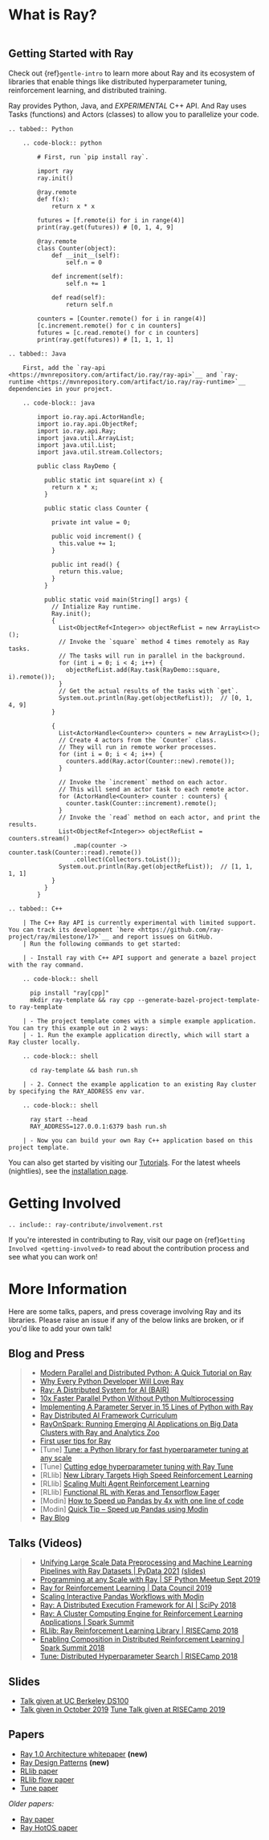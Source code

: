 # What is Ray?

```{include} ray-overview/basics.md
```

## Getting Started with Ray

Check out {ref}`gentle-intro` to learn more about Ray and its ecosystem of libraries that enable
things like distributed hyperparameter tuning, reinforcement learning, and distributed training.

Ray provides Python, Java, and *EXPERIMENTAL* C++ API.
And Ray uses Tasks (functions) and Actors (classes) to allow you to parallelize your code.

```{eval-rst}
.. tabbed:: Python

    .. code-block:: python

        # First, run `pip install ray`.

        import ray
        ray.init()

        @ray.remote
        def f(x):
            return x * x

        futures = [f.remote(i) for i in range(4)]
        print(ray.get(futures)) # [0, 1, 4, 9]

        @ray.remote
        class Counter(object):
            def __init__(self):
                self.n = 0

            def increment(self):
                self.n += 1

            def read(self):
                return self.n

        counters = [Counter.remote() for i in range(4)]
        [c.increment.remote() for c in counters]
        futures = [c.read.remote() for c in counters]
        print(ray.get(futures)) # [1, 1, 1, 1]
```

```{eval-rst}
.. tabbed:: Java

    First, add the `ray-api <https://mvnrepository.com/artifact/io.ray/ray-api>`__ and `ray-runtime <https://mvnrepository.com/artifact/io.ray/ray-runtime>`__ dependencies in your project.

    .. code-block:: java

        import io.ray.api.ActorHandle;
        import io.ray.api.ObjectRef;
        import io.ray.api.Ray;
        import java.util.ArrayList;
        import java.util.List;
        import java.util.stream.Collectors;

        public class RayDemo {

          public static int square(int x) {
            return x * x;
          }

          public static class Counter {

            private int value = 0;

            public void increment() {
              this.value += 1;
            }

            public int read() {
              return this.value;
            }
          }

          public static void main(String[] args) {
            // Intialize Ray runtime.
            Ray.init();
            {
              List<ObjectRef<Integer>> objectRefList = new ArrayList<>();
              // Invoke the `square` method 4 times remotely as Ray tasks.
              // The tasks will run in parallel in the background.
              for (int i = 0; i < 4; i++) {
                objectRefList.add(Ray.task(RayDemo::square, i).remote());
              }
              // Get the actual results of the tasks with `get`.
              System.out.println(Ray.get(objectRefList));  // [0, 1, 4, 9]
            }

            {
              List<ActorHandle<Counter>> counters = new ArrayList<>();
              // Create 4 actors from the `Counter` class.
              // They will run in remote worker processes.
              for (int i = 0; i < 4; i++) {
                counters.add(Ray.actor(Counter::new).remote());
              }

              // Invoke the `increment` method on each actor.
              // This will send an actor task to each remote actor.
              for (ActorHandle<Counter> counter : counters) {
                counter.task(Counter::increment).remote();
              }
              // Invoke the `read` method on each actor, and print the results.
              List<ObjectRef<Integer>> objectRefList = counters.stream()
                  .map(counter -> counter.task(Counter::read).remote())
                  .collect(Collectors.toList());
              System.out.println(Ray.get(objectRefList));  // [1, 1, 1, 1]
            }
          }
        }
```

```{eval-rst}
.. tabbed:: C++

    | The C++ Ray API is currently experimental with limited support. You can track its development `here <https://github.com/ray-project/ray/milestone/17>`__ and report issues on GitHub.
    | Run the following commands to get started:

    | - Install ray with C++ API support and generate a bazel project with the ray command.

    .. code-block:: shell

      pip install "ray[cpp]"
      mkdir ray-template && ray cpp --generate-bazel-project-template-to ray-template

    | - The project template comes with a simple example application. You can try this example out in 2 ways:
    | - 1. Run the example application directly, which will start a Ray cluster locally.

    .. code-block:: shell

      cd ray-template && bash run.sh

    | - 2. Connect the example application to an existing Ray cluster by specifying the RAY_ADDRESS env var.

    .. code-block:: shell

      ray start --head
      RAY_ADDRESS=127.0.0.1:6379 bash run.sh

    | - Now you can build your own Ray C++ application based on this project template.
```

You can also get started by visiting our [Tutorials](https://github.com/ray-project/tutorial). For the latest wheels (nightlies), see the [installation page](ray-overview/installation).

# Getting Involved

```{eval-rst}
.. include:: ray-contribute/involvement.rst
```

If you're interested in contributing to Ray, visit our page on {ref}`Getting Involved <getting-involved>` to read about the contribution process and see what you can work on!

# More Information

Here are some talks, papers, and press coverage involving Ray and its libraries. Please raise an issue if any of the below links are broken, or if you'd like to add your own talk!

## Blog and Press

> - [Modern Parallel and Distributed Python: A Quick Tutorial on Ray](https://towardsdatascience.com/modern-parallel-and-distributed-python-a-quick-tutorial-on-ray-99f8d70369b8)
> - [Why Every Python Developer Will Love Ray](https://www.datanami.com/2019/11/05/why-every-python-developer-will-love-ray/)
> - [Ray: A Distributed System for AI (BAIR)](http://bair.berkeley.edu/blog/2018/01/09/ray/)
> - [10x Faster Parallel Python Without Python Multiprocessing](https://towardsdatascience.com/10x-faster-parallel-python-without-python-multiprocessing-e5017c93cce1)
> - [Implementing A Parameter Server in 15 Lines of Python with Ray](https://ray-project.github.io/2018/07/15/parameter-server-in-fifteen-lines.html)
> - [Ray Distributed AI Framework Curriculum](https://rise.cs.berkeley.edu/blog/ray-intel-curriculum/)
> - [RayOnSpark: Running Emerging AI Applications on Big Data Clusters with Ray and Analytics Zoo](https://medium.com/riselab/rayonspark-running-emerging-ai-applications-on-big-data-clusters-with-ray-and-analytics-zoo-923e0136ed6a)
> - [First user tips for Ray](https://rise.cs.berkeley.edu/blog/ray-tips-for-first-time-users/)
> - \[Tune\] [Tune: a Python library for fast hyperparameter tuning at any scale](https://towardsdatascience.com/fast-hyperparameter-tuning-at-scale-d428223b081c)
> - \[Tune\] [Cutting edge hyperparameter tuning with Ray Tune](https://medium.com/riselab/cutting-edge-hyperparameter-tuning-with-ray-tune-be6c0447afdf)
> - \[RLlib\] [New Library Targets High Speed Reinforcement Learning](https://www.datanami.com/2018/02/01/rays-new-library-targets-high-speed-reinforcement-learning/)
> - \[RLlib\] [Scaling Multi Agent Reinforcement Learning](http://bair.berkeley.edu/blog/2018/12/12/rllib/)
> - \[RLlib\] [Functional RL with Keras and Tensorflow Eager](https://bair.berkeley.edu/blog/2019/10/14/functional-rl/)
> - \[Modin\] [How to Speed up Pandas by 4x with one line of code](https://www.kdnuggets.com/2019/11/speed-up-pandas-4x.html)
> - \[Modin\] [Quick Tip – Speed up Pandas using Modin](https://pythondata.com/quick-tip-speed-up-pandas-using-modin/)
> - [Ray Blog]

## Talks (Videos)

> - [Unifying Large Scale Data Preprocessing and Machine Learning Pipelines with Ray Datasets | PyData 2021](https://zoom.us/rec/share/0cjbk_YdCTbiTm7gNhzSeNxxTCCEy1pCDUkkjfBjtvOsKGA8XmDOx82jflHdQCUP.fsjQkj5PWSYplOTz?startTime=1635456658000) [(slides)](https://docs.google.com/presentation/d/19F_wxkpo1JAROPxULmJHYZd3sKryapkbMd0ib3ndMiU/edit?usp=sharing)
> - [Programming at any Scale with Ray | SF Python Meetup Sept 2019](https://www.youtube.com/watch?v=LfpHyIXBhlE)
> - [Ray for Reinforcement Learning | Data Council 2019](https://www.youtube.com/watch?v=Ayc0ca150HI)
> - [Scaling Interactive Pandas Workflows with Modin](https://www.youtube.com/watch?v=-HjLd_3ahCw)
> - [Ray: A Distributed Execution Framework for AI | SciPy 2018](https://www.youtube.com/watch?v=D_oz7E4v-U0)
> - [Ray: A Cluster Computing Engine for Reinforcement Learning Applications | Spark Summit](https://www.youtube.com/watch?v=xadZRRB_TeI)
> - [RLlib: Ray Reinforcement Learning Library | RISECamp 2018](https://www.youtube.com/watch?v=eeRGORQthaQ)
> - [Enabling Composition in Distributed Reinforcement Learning | Spark Summit 2018](https://www.youtube.com/watch?v=jAEPqjkjth4)
> - [Tune: Distributed Hyperparameter Search | RISECamp 2018](https://www.youtube.com/watch?v=38Yd_dXW51Q)

## Slides

- [Talk given at UC Berkeley DS100](https://docs.google.com/presentation/d/1sF5T_ePR9R6fAi2R6uxehHzXuieme63O2n_5i9m7mVE/edit?usp=sharing)
- [Talk given in October 2019](https://docs.google.com/presentation/d/13K0JsogYQX3gUCGhmQ1PQ8HILwEDFysnq0cI2b88XbU/edit?usp=sharing)
  [Tune Talk given at RISECamp 2019](https://docs.google.com/presentation/d/1v3IldXWrFNMK-vuONlSdEuM82fuGTrNUDuwtfx4axsQ/edit?usp=sharing)

## Papers

- [Ray 1.0 Architecture whitepaper] **(new)**
- [Ray Design Patterns] **(new)**
- [RLlib paper]
- [RLlib flow paper]
- [Tune paper]

*Older papers:*

- [Ray paper]
- [Ray HotOS paper]

[ray 1.0 architecture whitepaper]: https://docs.google.com/document/d/1lAy0Owi-vPz2jEqBSaHNQcy2IBSDEHyXNOQZlGuj93c/preview
[ray blog]: https://ray-project.github.io/
[ray design patterns]: https://docs.google.com/document/d/167rnnDFIVRhHhK4mznEIemOtj63IOhtIPvSYaPgI4Fg/edit
[ray hotos paper]: https://arxiv.org/abs/1703.03924
[ray paper]: https://arxiv.org/abs/1712.05889
[rllib flow paper]: https://arxiv.org/abs/2011.12719
[rllib paper]: https://arxiv.org/abs/1712.09381
[tune paper]: https://arxiv.org/abs/1807.05118
